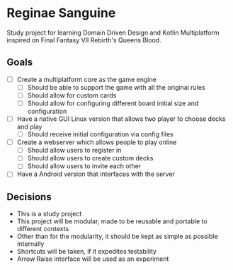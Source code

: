 # Reginae Sanguine

Study project for learning Domain Driven Design and Kotlin Multiplatform inspired on Final Fantasy VII Rebirth's Queens Blood.

## Goals

- [ ] Create a multiplatform core as the game engine
  - [ ] Should be able to support the game with all the original rules
  - [ ] Should allow for custom cards
  - [ ] Should allow for configuring different board initial size and configuration
- [ ] Have a native GUI Linux version that allows two player to choose decks and play
  - [ ] Should receive initial configuration via config files
- [ ] Create a webserver which allows people to play online
  - [ ] Should allow users to register in
  - [ ] Should allow users to create custom decks
  - [ ] Should allow users to invite each other
- [ ] Have a Android version that interfaces with the server

## Decisions

- This is a study project
- This project will be modular, made to be reusable and portable to different contexts
- Other than for the modularity, it should be kept as simple as possible internally
- Shortcuts will be taken, if it expedites testability
- Arrow Raise interface will be used as an experiment
